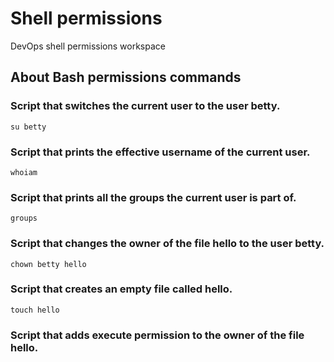 
# Shell permissions
DevOps shell permissions workspace

## About Bash permissions commands

### Script that switches the current user to the user betty.
```
su betty
```
### Script that prints the effective username of the current user.
```
whoiam
```

### Script that prints all the groups the current user is part of.
```
groups
```
### Script that changes the owner of the file hello to the user betty.
```
chown betty hello
```

### Script that creates an empty file called hello.
```
touch hello
```

### Script that adds execute permission to the owner of the file hello.
